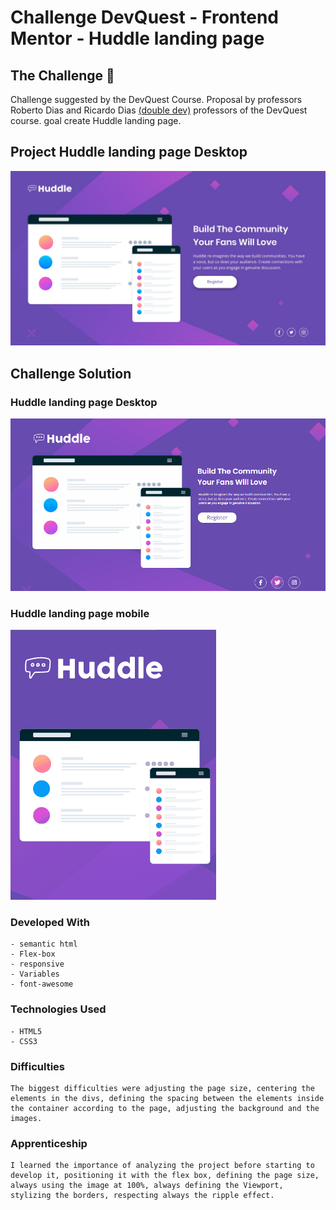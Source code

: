 # Challenge DevQuest - Frontend Mentor - Huddle landing page 

## The Challenge 🚀

Challenge suggested by the DevQuest Course. Proposal by professors Roberto Dias and Ricardo Dias [(double dev)](https://www.instagram.com/devemdobro/) professors of the DevQuest course. goal create Huddle landing page.

## Project Huddle landing page Desktop

 [<img src="/src/design/desktop-design.jpg" alt="huddle">](https://www.frontendmentor.io/challenges/huddle-landing-page-with-a-single-introductory-section-B_2Wvxgi0)

 ## Challenge Solution

 ### Huddle landing page Desktop

 [<img src="/src/images/huddle.gif">](https://www.frontendmentor.io/challenges/huddle-landing-page-with-a-single-introductory-section-B_2Wvxgi0)

 ### Huddle landing page mobile

 [<img src="/src/images/huddle-moble.gif" alt="huddle">](https://www.frontendmentor.io/challenges/huddle-landing-page-with-a-single-introductory-section-B_2Wvxgi0)

### Developed With

````
- semantic html
- Flex-box
- responsive
- Variables
- font-awesome
````

### Technologies Used

````
- HTML5
- CSS3
````

 ### Difficulties
 ````
 The biggest difficulties were adjusting the page size, centering the elements in the divs, defining the spacing between the elements inside the container according to the page, adjusting the background and the images.

 ````
 ### Apprenticeship
 ````
I learned the importance of analyzing the project before starting to develop it, positioning it with the flex box, defining the page size, always using the image at 100%, always defining the Viewport, stylizing the borders, respecting always the ripple effect.
 ````
